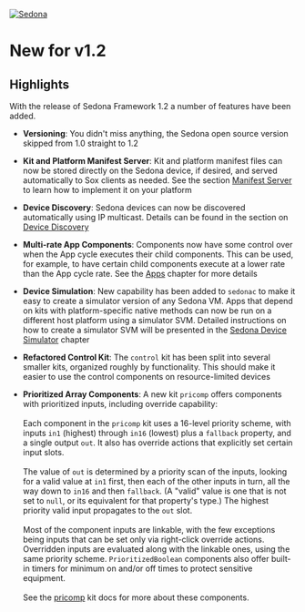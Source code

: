 <!--
[//]: # (Copyright &#169; 2008 Tridium, Inc
  Licensed under the Academic Free License version 3.0

  History:
    21 Aug 08  Brian Frank  Creation
) -->
[![Sedona](../logo.png)](/)
# New for v1.2

## Highlights

With the release of Sedona Framework 1.2 a number of features have been added.

- <b>Versioning</b>:
  You didn't miss anything, the Sedona open source version skipped from 1.0 straight to 1.2

- <b>Kit and Platform Manifest Server</b>:
  Kit and platform manifest files can now be stored directly on the Sedona device, if desired, and served automatically to Sox clients as needed.  See the section [Manifest Server](/deployment/schema#kit-manifest-server) to learn how to implement it on your platform

- <b>Device Discovery</b>:
  Sedona devices can now be discovered automatically using IP multicast.  Details can be found in the section on [Device Discovery](/networking/discover)

- <b>Multi-rate App Components</b>:
  Components now have some control over when the App cycle executes their child components. This can be used, for example, to have certain child components execute at a lower rate than the App cycle rate. See the [Apps](/apps/apps#execution) chapter for more details

- <b>Device Simulation</b>:
  New capability has been added to <code>sedonac</code> to make it easy to create a simulator version of any Sedona VM. Apps that depend on kits with platform-specific native methods can now be run on a different host platform using a simulator SVM. Detailed instructions on how to create a simulator SVM will be presented in the [Sedona Device Simulator](/platforms/deviceSim) chapter

- <b>Refactored Control Kit</b>:
  The <code>control</code> kit has been split into several smaller kits, organized roughly by functionality.  This should make it easier to use the control components on resource-limited devices

- <b>Prioritized Array Components</b>:
  A new kit <code>pricomp</code> offers components with prioritized inputs, including override capability:
  <br/> <br/>
  Each component in the <code>pricomp</code> kit uses a 16-level priority scheme, with inputs <code>in1</code> (highest) through <code>in16</code> (lowest) plus a <code>fallback</code> property, and a single output <code>out</code>. It also has override actions that explicitly set certain input slots.
  <br/> <br/>
  The value of <code>out</code> is determined by a priority scan of the inputs, looking for a valid value at <code>in1</code> first, then each of the other inputs in turn, all the way down to <code>in16</code> and then <code>fallback</code>. (A "valid" value is one that is not set to <code>null</code>, or its equivalent
  for that property's type.) The highest priority valid input propagates to the <code>out</code> slot.
  <br/> <br/>
  Most of the component inputs are linkable, with the few exceptions being inputs that can be set only via right-click override actions. Overridden inputs are evaluated along with the linkable ones, using the same priority scheme. <code>PrioritizedBoolean</code> components also offer built-in timers for minimum on and/or off times to protect sensitive equipment.
  <br/> <br/>
  See the [pricomp](/api/pricomp/index) kit docs for more about these components.
